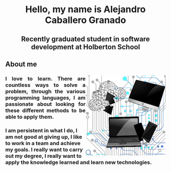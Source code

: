 <h1 align="center"> Hello, my name is Alejandro Caballero Granado </h1>

<h2 align="center"> Recently graduated student in software development at Holberton School</h2>

## About me

<div>
  <img align="right" width="50%" src="./images/laptops.png"/>
  <h3 align="justify">
    I love to learn. There are countless ways to solve a problem, through the various programming languages, I am passionate about looking for these different methods to be able to apply them.
   </h3>
  <h3>
I am persistent in what I do, I am not good at giving up, I like to work in a team and achieve my goals. I really want to carry out my degree, I really want to apply the knowledge learned and learn new technologies.
  </h3>
</div>


